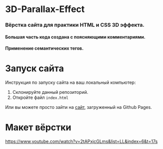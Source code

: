 # 3D-Parallax-Effect
### Вёрстка сайта для практики HTML и CSS 3D эффекта. 
#### Большая часть кода создана с поясняющими комментариями.
#### Применение семантических тегов.

# Запуск сайта
Инструкция по запуску сайта на ваш локальный компьютер:
   1. Склонируйте данный репозиторий.
   2. Откройте файл ```index.html```
   
Или вы можете просто зайти на [сайт](kriswis.github.io/3D-Parallax-Effect/), загруженный на Github Pages.
# Макет вёрстки
https://www.youtube.com/watch?v=2tAPxjcGLms&list=LL&index=6&t=17s
